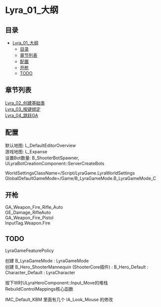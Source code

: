 # Lyra_01_大纲
## 目录
- [Lyra_01_大纲](#lyra_01_大纲)
  - [目录](#目录)
  - [章节列表](#章节列表)
  - [配置](#配置)
  - [开枪](#开枪)
  - [TODO](#todo)

## 章节列表
[Lyra_02_创建基础类](Lyra_02_创建基础类.md)  
[Lyra_03_按键绑定](Lyra_03_按键绑定.md)  
[Lyra_04_跳跃GA](Lyra_04_跳跃GA.md)  

## 配置
默认地图: L_DefaultEditorOverview  
游戏地图: L_Expanse  
设置Bot数量: B_ShooterBotSpawner, ULyraBotCreationComponent::ServerCreateBots  

WorldSettingsClassName=/Script/LyraGame.LyraWorldSettings
GlobalDefaultGameMode=/Game/B_LyraGameMode.B_LyraGameMode_C

## 开枪
GA_Weapon_Fire_Rifle_Auto  
GE_Damage_RifleAuto  
GA_Weapon_Fire_Pistol  
InputTag.Weapon.Fire  

## TODO
LyraGameFeaturePolicy  

创建 B_LyraGameMode : LyraGameMode  
创建 B_Hero_ShooterMannequin (ShooterCore插件) : B_Hero_Default : Character_Default : LyraCharacter  
  
按下W时ULyraHeroComponent::Input_Move的堆栈  
RebuildControlMappings核心函数  

IMC_Default_KBM 里面有几个 IA_Look_Mouse 的修改  